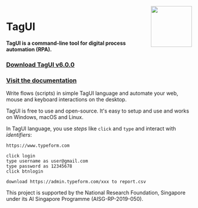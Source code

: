 <img src="https://raw.githubusercontent.com/kelaberetiv/TagUI/develop/src/media/tagui_logo.png" height="111" align="right">

# TagUI

**TagUI is a command-line tool for digital process automation (RPA).**

### [Download TagUI v6.0.0](https://tagui.readthedocs.io/en/readthedocs_page/setup.html)

### [Visit the documentation](https://tagui.readthedocs.io/en/readthedocs_page/index.html)

Write flows (scripts) in simple TagUI language and automate your web, mouse and keyboard interactions on the desktop.

TagUI is free to use and open-source. It's easy to setup and use and works on Windows, macOS and Linux.

In TagUI language, you use _steps_ like `click` and `type` and interact with _identifiers_:

```
https://www.typeform.com

click login
type username as user@gmail.com
type password as 12345678
click btnlogin

download https://admin.typeform.com/xxx to report.csv
```

This project is supported by the National Research Foundation, Singapore under its AI Singapore Programme (AISG-RP-2019-050).